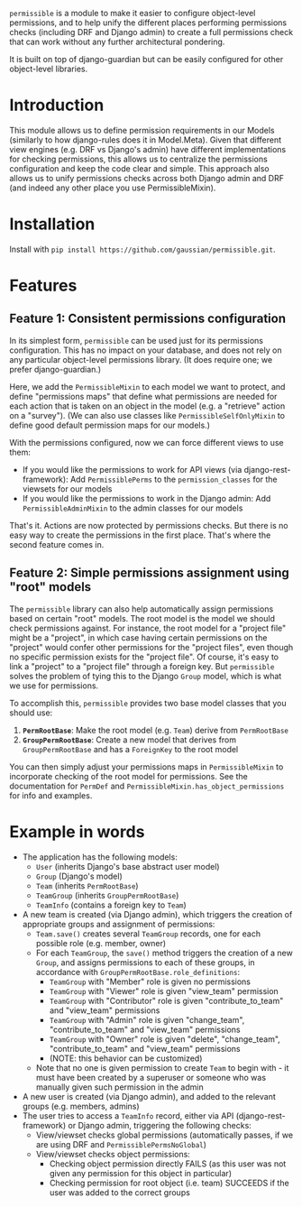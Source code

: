 `permissible` is a module to make it easier to configure object-level permissions,
and to help unify the different places performing permissions checks (including DRF
and Django admin) to create a full permissions check that can work without any
further architectural pondering.

It is built on top of django-guardian but can be easily configured for other
object-level libraries.


# Introduction

This module allows us to define permission requirements in our Models
(similarly to how django-rules does it in Model.Meta). Given that different
view engines (e.g. DRF vs Django's admin) have different implementations for
checking permissions, this allows us to centralize the permissions
configuration and keep the code clear and simple. This approach also allows
us to unify permissions checks across both Django admin and DRF (and indeed
any other place you use PermissibleMixin).

# Installation

Install with `pip install https://github.com/gaussian/permissible.git`.


# Features

## Feature 1: Consistent permissions configuration

In its simplest form, `permissible` can be used just for its permissions
configuration. This has no impact on your database, and does not rely on any
particular object-level permissions library. (It does require one; we prefer
django-guardian.)

Here, we add the `PermissibleMixin` to each model we want to protect, and
define "permissions maps" that define what permissions are needed for each action
that is taken on an object in the model (e.g. a "retrieve" action on a "survey").
(We can also use classes like `PermissibleSelfOnlyMixin` to define good default
permission maps for our models.)

With the permissions configured, now we can force different views to use them:
- If you would like the permissions to work for API views (via django-rest-framework):
Add `PermissiblePerms` to the `permission_classes` for the viewsets for our models
- If you would like the permissions to work in the Django admin: Add
`PermissibleAdminMixin` to the admin classes for our models

That's it. Actions are now protected by permissions checks. But there is no easy
way to create the permissions in the first place. That's where the second feature
comes in.


## Feature 2: Simple permissions assignment using "root" models

The `permissible` library can also help automatically assign permissions based on
certain "root" models. The root model is the model we should check permissions
against. For instance, the root model for a "project file" might be a "project",
in which case having certain permissions on the "project" would confer other
permissions for the "project files", even though no specific permission exists
for the "project file".
Of course, it's easy to link a "project" to a "project file" through a foreign key.
But `permissible` solves the problem of tying this to the Django `Group` model,
which is what we use for permissions.

To accomplish this, `permissible` provides two base model classes that you should use:
1. **`PermRootBase`**: Make the root model (e.g. `Team`) derive from `PermRootBase`
2. **`GroupPermRootBase`**: Create a new model that derives from `GroupPermRootBase`
and has a `ForeignKey` to the root model

You can then simply adjust your permissions maps in `PermissibleMixin` to
incorporate checking of the root model for permissions. See the documentation for
`PermDef` and `PermissibleMixin.has_object_permissions` for info and examples.


# Example in words

- The application has the following models:
    - `User` (inherits Django's base abstract user model)
    - `Group` (Django's model)
    - `Team` (inherits `PermRootBase`)
    - `TeamGroup` (inherits `GroupPermRootBase`)
    - `TeamInfo` (contains a foreign key to `Team`)
 - A new team is created (via Django admin), which triggers the creation of appropriate
 groups and assignment of permissions:
    - `Team.save()` creates several `TeamGroup` records, one for each possible role
    (e.g. member, owner)
    - For each `TeamGroup`, the `save()` method triggers the creation of a new `Group`,
    and assigns permissions to each of these groups, in accordance with
    `GroupPermRootBase.role_definitions`:
        - `TeamGroup` with "Member" role is given no permissions
        - `TeamGroup` with "Viewer" role is given "view_team" permission
        - `TeamGroup` with "Contributor" role is given "contribute_to_team" and "view_team"
        permissions
        - `TeamGroup` with "Admin" role is given "change_team", "contribute_to_team" and
        "view_team" permissions
        - `TeamGroup` with "Owner" role is given "delete", "change_team", "contribute_to_team"
        and "view_team" permissions
        - (NOTE: this behavior can be customized)
    - Note that no one is given permission to create `Team` to begin with - it must have
    been created by a superuser or someone who was manually given such permission in the admin
- A new user is created (via Django admin), and added to the relevant groups (e.g. members, admins)
- The user tries to access a `TeamInfo` record, either via API (django-rest-framework) or Django
 admin, triggering the following checks:
    - View/viewset checks global permissions (automatically passes, if we are using DRF and
    `PermissiblePermsNoGlobal`)
    - View/viewset checks object permissions:
        - Checking object permission directly FAILS (as this user was not given any permission for
        this object in particular)
        - Checking permission for root object (i.e. team) SUCCEEDS if the user was added to the
        correct groups
